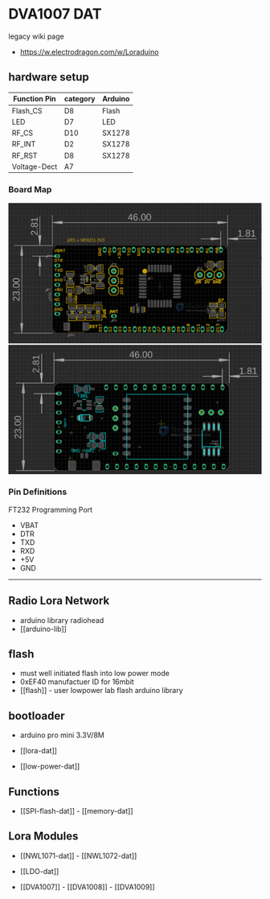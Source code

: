 

# DVA1007 DAT

legacy wiki page
- https://w.electrodragon.com/w/Loraduino


## hardware setup 

| Function Pin | category | Arduino |
| ------------ | -------- | ------- |
| Flash_CS     | D8       | Flash   |
| LED          | D7       | LED     |
| RF_CS        | D10      | SX1278  |
| RF_INT       | D2       | SX1278  |
| RF_RST       | D8       | SX1278  |
| Voltage-Dect | A7       |         |

### Board Map 

![](2023-11-06-16-04-30.png)
![](2023-11-06-16-06-22.png)

### Pin Definitions

FT232 Programming Port 
- VBAT
- DTR
- TXD
- RXD
- +5V
- GND
- --



## Radio Lora Network 
- arduino library radiohead
- [[arduino-lib]]

## flash 
- must well initiated flash into low power mode 
- 0xEF40 manufactuer ID for 16mbit
- [[flash]] - user lowpower lab flash arduino library 

## bootloader 
- arduino pro mini 3.3V/8M 


- [[lora-dat]]

- [[low-power-dat]]


## Functions 

- [[SPI-flash-dat]] - [[memory-dat]]

## Lora Modules 

- [[NWL1071-dat]] - [[NWL1072-dat]]

- [[LDO-dat]]

- [[DVA1007]] - [[DVA1008]] - [[DVA1009]]


